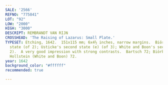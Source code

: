 ```yaml
---
SALE: '2566'
REFNO: "775841"
LOT: "92"
LOW: "2000"
HIGH: "3000"
DESCRIPT: REMBRANDT VAN RIJN
CROSSHEAD: 'The Raising of Lazarus: Small Plate.'
TYPESET: Etching, 1642.  151x115 mm; 6x4½ inches, narrow margins.  Biörklund's second
  state (of 2); Usticke's second state (e) (of 3); White and Boon's second state (of
  2).  A very good impression with strong contrasts.  Bartsch 72; Biörklund 42-B;
  Hollstein (White and Boon) 72.
year: 1642
background_color: "#ffffff"
recommended: true

---
```

